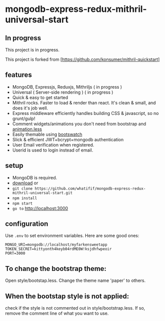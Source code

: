 # mongodb-express-redux-mithril-universal-start

## In progress
   This project is in progress.

   This project is forked from [https://github.com/konsumer/mithril-quickstart]

## features

-  MongoDB, Expressjs, Reduxjs, Mithriljs ( in progress )
-  Universal ( Server-side rendering ) ( in progress )
-  Quick & easy to get started
-  Mithril rocks. Faster to load & render than react. It's clean & small, and does it's job well.
-  Express middleware efficiently handles building CSS & javascript, so no grunt/gulp!
-  Comment widgets/animations you don't need from bootstrap and [animation.less](https://github.com/machito/animate.less)
-  Easily themable using [bootswatch](http://bootswatch.com/)
-  Slick & efficient JWT+bcrypt+mongodb authentication
-  User Email verification when registered.
-  Userid is used to login instead of email.

## setup
-   MongoDB is required.
-  [download](https://github.com/whatifif/mongodb-express-redux-mithril-universal-start/archive/master.zip) or
-  `git clone https://github.com/whatifif/mongodb-express-redux-mithril-universal-start.git`
-  `npm install`
-  `npm start`
-  `go to` [http://localhost:3000](http://localhost:3000)

## configuration

Use `.env` to set environment variables. Here are some good ones:

```
MONGO_URI=mongodb://localhost/myfarkensweetapp
TOKEN_SECRET=kittyonth4keyb04rdME0W!ksjdhfwpeoir
PORT=3000
```
## To change the bootstrap theme:
Open style/bootstap.less. Change the theme name 'paper' to others.

## When the bootstap style is not applied:
check if the style is not commented out in style/bootstrap.less.
If so, remove the comment line of what you want to use.